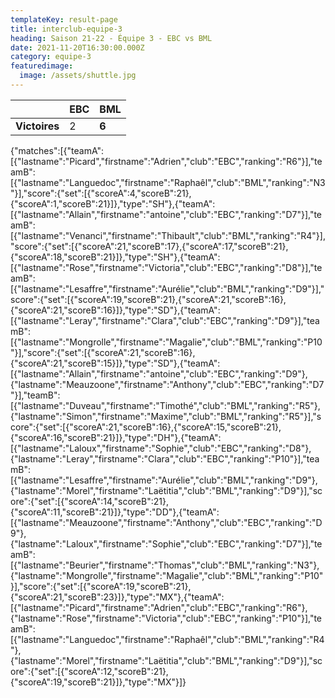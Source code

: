 ```yaml
---
templateKey: result-page
title: interclub-equipe-3
heading: Saison 21-22 - Équipe 3 - EBC vs BML
date: 2021-11-20T16:30:00.000Z
category: equipe-3
featuredimage:
  image: /assets/shuttle.jpg
---
```

|               | EBC   | BML |
| ------------- | ----- | --- |
| **Victoires** | 2 | **6**   |

<scoreboard>{"matches":[{"teamA":[{"lastname":"Picard","firstname":"Adrien","club":"EBC","ranking":"R6"}],"teamB":[{"lastname":"Languedoc","firstname":"Raphaêl","club":"BML","ranking":"N3"}],"score":{"set":[{"scoreA":4,"scoreB":21},{"scoreA":1,"scoreB":21}]},"type":"SH"},{"teamA":[{"lastname":"Allain","firstname":"antoine","club":"EBC","ranking":"D7"}],"teamB":[{"lastname":"Venanci","firstname":"Thibault","club":"BML","ranking":"R4"}],"score":{"set":[{"scoreA":21,"scoreB":17},{"scoreA":17,"scoreB":21},{"scoreA":18,"scoreB":21}]},"type":"SH"},{"teamA":[{"lastname":"Rose","firstname":"Victoria","club":"EBC","ranking":"D8"}],"teamB":[{"lastname":"Lesaffre","firstname":"Aurélie","club":"BML","ranking":"D9"}],"score":{"set":[{"scoreA":19,"scoreB":21},{"scoreA":21,"scoreB":16},{"scoreA":21,"scoreB":16}]},"type":"SD"},{"teamA":[{"lastname":"Leray","firstname":"Clara","club":"EBC","ranking":"D9"}],"teamB":[{"lastname":"Mongrolle","firstname":"Magalie","club":"BML","ranking":"P10"}],"score":{"set":[{"scoreA":21,"scoreB":16},{"scoreA":21,"scoreB":15}]},"type":"SD"},{"teamA":[{"lastname":"Allain","firstname":"antoine","club":"EBC","ranking":"D9"},{"lastname":"Meauzoone","firstname":"Anthony","club":"EBC","ranking":"D7"}],"teamB":[{"lastname":"Duveau","firstname":"Timothé","club":"BML","ranking":"R5"},{"lastname":"Simon","firstname":"Maxime","club":"BML","ranking":"R5"}],"score":{"set":[{"scoreA":21,"scoreB":16},{"scoreA":15,"scoreB":21},{"scoreA":16,"scoreB":21}]},"type":"DH"},{"teamA":[{"lastname":"Laloux","firstname":"Sophie","club":"EBC","ranking":"D8"},{"lastname":"Leray","firstname":"Clara","club":"EBC","ranking":"P10"}],"teamB":[{"lastname":"Lesaffre","firstname":"Aurélie","club":"BML","ranking":"D9"},{"lastname":"Morel","firstname":"Laëtitia","club":"BML","ranking":"D9"}],"score":{"set":[{"scoreA":14,"scoreB":21},{"scoreA":11,"scoreB":21}]},"type":"DD"},{"teamA":[{"lastname":"Meauzoone","firstname":"Anthony","club":"EBC","ranking":"D9"},{"lastname":"Laloux","firstname":"Sophie","club":"EBC","ranking":"D7"}],"teamB":[{"lastname":"Beurier","firstname":"Thomas","club":"BML","ranking":"N3"},{"lastname":"Mongrolle","firstname":"Magalie","club":"BML","ranking":"P10"}],"score":{"set":[{"scoreA":19,"scoreB":21},{"scoreA":21,"scoreB":23}]},"type":"MX"},{"teamA":[{"lastname":"Picard","firstname":"Adrien","club":"EBC","ranking":"R6"},{"lastname":"Rose","firstname":"Victoria","club":"EBC","ranking":"P10"}],"teamB":[{"lastname":"Languedoc","firstname":"Raphaêl","club":"BML","ranking":"R4"},{"lastname":"Morel","firstname":"Laëtitia","club":"BML","ranking":"D9"}],"score":{"set":[{"scoreA":12,"scoreB":21},{"scoreA":19,"scoreB":21}]},"type":"MX"}]}</scoreboard>